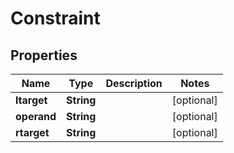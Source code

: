 

# Constraint


## Properties

Name | Type | Description | Notes
------------ | ------------- | ------------- | -------------
**ltarget** | **String** |  |  [optional]
**operand** | **String** |  |  [optional]
**rtarget** | **String** |  |  [optional]



